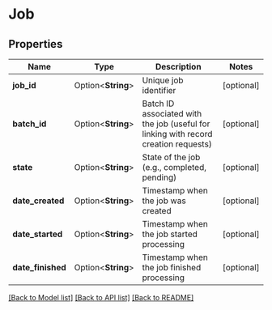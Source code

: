 # Job

## Properties

Name | Type | Description | Notes
------------ | ------------- | ------------- | -------------
**job_id** | Option<**String**> | Unique job identifier | [optional]
**batch_id** | Option<**String**> | Batch ID associated with the job (useful for linking with record creation requests) | [optional]
**state** | Option<**String**> | State of the job (e.g., completed, pending) | [optional]
**date_created** | Option<**String**> | Timestamp when the job was created | [optional]
**date_started** | Option<**String**> | Timestamp when the job started processing | [optional]
**date_finished** | Option<**String**> | Timestamp when the job finished processing | [optional]

[[Back to Model list]](../README.md#documentation-for-models) [[Back to API list]](../README.md#documentation-for-api-endpoints) [[Back to README]](../README.md)


